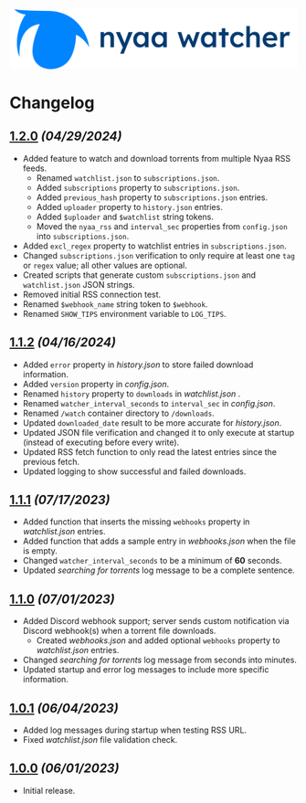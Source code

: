 [![Nyaa Watcher Banner](https://raw.githubusercontent.com/resort-io/assets/main/nyaa-watcher/img/banner.png)](https://github.com/resort-io/nyaa-watcher)

# Changelog

## [1.2.0](https://github.com/resort-io/nyaa-watcher/releases/tag/v1.2.0) *(04/29/2024)*

* Added feature to watch and download torrents from multiple Nyaa RSS feeds.
  * Renamed `watchlist.json` to `subscriptions.json`.
  * Added `subscriptions` property to `subscriptions.json`.
  * Added `previous_hash` property to `subscriptions.json` entries.
  * Added `uploader` property to `history.json` entries.
  * Added `$uploader` and `$watchlist` string tokens. 
  * Moved the `nyaa_rss` and `interval_sec` properties from `config.json` into `subscriptions.json`.
* Added `excl_regex` property to watchlist entries in `subscriptions.json`.
* Changed `subscriptions.json` verification to only require at least one `tag` or `regex` value; all other values are optional.
* Created scripts that generate custom `subscriptions.json` and `watchlist.json` JSON strings.
* Removed initial RSS connection test.
* Renamed `$webhook_name` string token to `$webhook`.
* Renamed `SHOW_TIPS` environment variable to `LOG_TIPS`.

## [1.1.2](https://github.com/resort-io/nyaa-watcher/releases/tag/v1.1.2) *(04/16/2024)*

* Added `error` property in *history.json* to store failed download information.
* Added `version` property in *config.json*.
* Renamed `history` property to `downloads` in *watchlist.json* .
* Renamed `watcher_interval_seconds` to `interval_sec` in *config.json*.
* Renamed `/watch` container directory to `/downloads`.
* Updated `downloaded_date` result to be more accurate for *history.json*.
* Updated JSON file verification and changed it to only execute at startup (instead of executing before every write).
* Updated RSS fetch function to only read the latest entries since the previous fetch.
* Updated logging to show successful and failed downloads.

## [1.1.1](https://github.com/resort-io/nyaa-watcher/releases/tag/v1.1.1) *(07/17/2023)*

* Added function that inserts the missing `webhooks` property in *watchlist.json* entries.
* Added function that adds a sample entry in *webhooks.json* when the file is empty.
* Changed `watcher_interval_seconds` to be a minimum of **60** seconds.
* Updated *searching for torrents* log message to be a complete sentence.

## [1.1.0](https://github.com/resort-io/nyaa-watcher/releases/tag/v1.1.0) *(07/01/2023)*

* Added Discord webhook support; server sends custom notification via Discord webhook(s) when a torrent file downloads.
  * Created *webhooks.json* and added optional `webhooks` property to *watchlist.json* entries.
* Changed *searching for torrents* log message from seconds into minutes.
* Updated startup and error log messages to include more specific information.

## [1.0.1](https://github.com/resort-io/nyaa-watcher/releases/tag/v1.0.1) *(06/04/2023)*

* Added log messages during startup when testing RSS URL.
* Fixed *watchlist.json* file validation check.

## [1.0.0](https://github.com/resort-io/nyaa-watcher/releases/tag/v1.0.0) *(06/01/2023)*

* Initial release.
